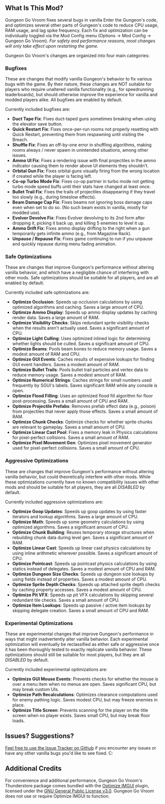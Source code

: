 ## What Is This Mod?

Gungeon Go Vroom fixes several bugs in vanilla Enter the Gungeon's code, and optimizes several other parts of Gungeon's code to reduce CPU usage, RAM usage, and lag spike frequency. Each fix and optimization can be individually toggled via the Mod Config menu (Options -> Mod Config -> Gungeon Go Vroom). *For safety and performance reasons, most changes will only take effect upon restarting the game.*

Gungeon Go Vroom's changes are organized into four main categories:

### Bugfixes

These are changes that modify vanilla Gungeon's behavior to fix various bugs with the game. By their nature, these changes are NOT suitable for players who require unaltered vanilla functionality (e.g., for speedrunning leaderboards), but should otherwise improve the experience for vanilla and modded players alike. All bugfixes are enabled by default.

Currently included bugfixes are:
  - **Duct Tape Fix**: Fixes duct-taped guns sometimes breaking when using the elevator save button.
  - **Quick Restart Fix**: Fixes once-per-run rooms not properly resetting with Quick Restart, preventing them from respawning until visiting the Breach.
  - **Shuffle Fix**: Fixes an off-by-one error in shuffling algorithms, making rooms always / never spawn in unintended situations, among other issues.
  - **Ammo UI Fix**: Fixes a rendering issue with final projectiles in the ammo indicator causing them to render above UI elements they shouldn't.
  - **Orbital Gun Fix**: Fixes orbital guns visually firing from the wrong location if created while the player is facing left.
  - **Co-op Turbo Mode Fix**: Fixes co-op partner in turbo mode not getting turbo mode speed buffs until their stats have changed at least once.
  - **Bullet Trail Fix**: Fixes the trails of projectiles disappearing if they travel too slowly (e.g., during timeslow effects).
  - **Beam Damage Cap Fix**: Fixes beams not ignoring boss damage caps even when set to do so. (No such beam exists in vanilla, mostly for modded use).
  - **Evolver Devolve Fix**: Fixes Evolver devolving to its 2nd form after dropping it, picking it back up, and killing 5 enemies to level it up.
  - **Ammo Drift Fix**: Fixes ammo display drifting to the right when a gun temporarily gets infinite ammo (e.g., from Magazine Rack).
  - **Unpause / Repause Fix**: Fixes game continuing to run if you unpause and quickly repause during menu fading animation.

### Safe Optimizations

These are changes that improve Gungeon's performance without altering vanilla behavior, and which have a negligible chance of interfering with other mods. Safe optimizations should be suitable for all players, and are all enabled by default.

Currently included safe optimizations are:
  - **Optimize Occlusion**: Speeds up occlusion calculations by using optimized algorithms and caching. Saves a large amount of CPU.
  - **Optimize Ammo Display**: Speeds up ammo display updates by caching render data. Saves a large amount of RAM.
  - **Optimize Visibility Checks**: Skips redundant sprite visibility checks when the results aren't actually used. Saves a significant amount of CPU.
  - **Optimize Light Culling**: Uses optimized inlined logic for determining whether lights should be culled. Saves a significant amount of CPU.
  - **Optimize Beams**: Pools beam bones to reduce memory usage.  Saves a modest amount of RAM and CPU.
  - **Optimize GUI Events**: Caches results of expensive lookups for finding GUI event handlers. Saves a modest amount of RAM.
  - **Optimize Bullet Trails**: Pools bullet trail particles and vertex data to reduce memory usage. Saves a modest amount of RAM.
  - **Optimize Numerical Strings**: Caches strings for small numbers used frequently by SGUI's labels. Saves significant RAM while any console is open.
  - **Optimize Flood Filling**: Uses an optimized flood fill algorithm for floor post-processing. Saves a small amount of CPU and RAM.
  - **Optimize Projectile Prefabs**: Removes prefab effect data (e.g., poison) from projectiles that never apply those effects. Saves a small amount of RAM.
  - **Optimize Chunk Checks**: Optimize checks for whether sprite chunks are relevant to gameplay. Saves a small amount of CPU.
  - **Optimize Linear Cast Pool**: Fixes a memory leak in Physics calculations for pixel-perfect collisions. Saves a small amount of RAM.
  - **Optimize Pixel Movement Gen**: Optimizes pixel movement generator used for pixel-perfect collisions. Saves a small amount of CPU.

### Aggressive Optimizations

These are changes that improve Gungeon's performance without altering vanilla behavior, but could theoretically interfere with other mods. While these optimizations currently have no known compatibility issues with other mods and should be suitable for all players, they are all *DISABLED* by default.

Currently included aggressive optimizations are:
  - **Optimize Goop Updates**: Speeds up goop updates by using faster iterators and lookup algorithms. Saves a large amount of CPU.
  - **Optimize Math**: Speeds up some geometry calculations by using optimized algorithms. Saves a significant amount of CPU.
  - **Optimize Chunk Building**: Reuses temporary storage structures when rebuilding chunk data during level gen. Saves a significant amount of RAM.
  - **Optimize Linear Cast**: Speeds up linear cast physics calculations by using inline arithmetic wherever possible. Saves a significant amount of CPU.
  - **Optimize Pointcast**: Speeds up pointcast physics calculations by using statics instead of delegates. Saves a modest amount of CPU and RAM.
  - **Optimize Dungeon Size Checks**: Speeds up dungeon size lookups by using fields instead of properties. Saves a modest amount of CPU.
  - **Optimize Sprite Depth Checks**: Speeds up attached sprite depth checks by caching property accesses. Saves a modest amount of CPU.
  - **Optimize Pit VFX**: Speeds up pit VFX calculations by skipping several redundant tile checks. Saves a small amount of CPU.
  - **Optimize Item Lookups**: Speeds up passive / active item lookups by skipping delegate creation. Saves a small amount of CPU and RAM.

### Experimental Optimizations

These are experimental changes that improve Gungeon's performance in ways that might inadvertently alter vanilla behavior. Each experimental optimization will eventually be reclassified as either safe or aggressive once it has been thoroughly tested to exactly replicate vanilla behavior. These optimizations should still be suitable for most players, but they are all *DISABLED* by default.

Currently included experimental optimizations are:
  - **Optimize GUI Mouse Events**: Prevents checks for whether the mouse is over a menu item when no menus are open. Saves significant CPU, but may break custom UIs.
  - **Optimize Path Recalculations**: Optimizes clearance computations used for enemy pathing logic. Saves modest CPU, but may freeze enemies in place.
  - **Optimize Title Screen**: Prevents scanning for the player on the title screen when no player exists. Saves small CPU, but may break floor loads.

## Issues? Suggestions?

[Feel free to use the Issue Tracker on Github](https://github.com/pcrain/GungeonGoVroom/issues) if you encounter any issues or have any other vanilla bugs you'd like to see fixed. C:

## Additional Credits

For convenience and additional performance, Gungeon Go Vroom's Thunderstore package comes bundled with the [Optimize IMGUI](https://github.com/BepInEx/BepInEx.Utility) plugin, licensed under the [GNU General Public License v3.0](https://github.com/BepInEx/BepInEx.Utility/blob/master/LICENSE). Gungeon Go Vroom does not use or require Optimize IMGUI to function.
